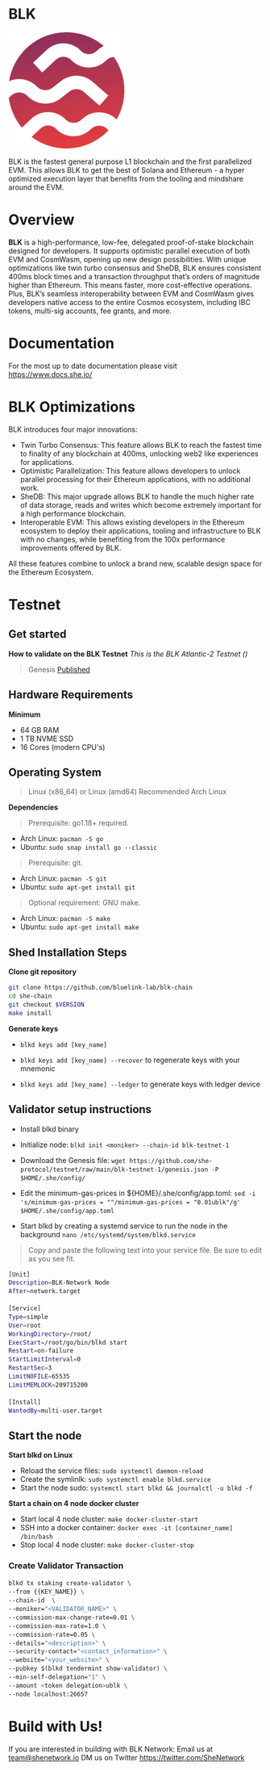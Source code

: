 # BLK

![Banner!](assets/SheLogo.png)

BLK is the fastest general purpose L1 blockchain and the first parallelized EVM. This allows BLK to get the best of Solana and Ethereum - a hyper optimized execution layer that benefits from the tooling and mindshare around the EVM.

# Overview
**BLK** is a high-performance, low-fee, delegated proof-of-stake blockchain designed for developers. It supports optimistic parallel execution of both EVM and CosmWasm, opening up new design possibilities. With unique optimizations like twin turbo consensus and SheDB, BLK ensures consistent 400ms block times and a transaction throughput that’s orders of magnitude higher than Ethereum. This means faster, more cost-effective operations. Plus, BLK’s seamless interoperability between EVM and CosmWasm gives developers native access to the entire Cosmos ecosystem, including IBC tokens, multi-sig accounts, fee grants, and more.

# Documentation
For the most up to date documentation please visit https://www.docs.she.io/

# BLK Optimizations
BLK introduces four major innovations:

- Twin Turbo Consensus: This feature allows BLK to reach the fastest time to finality of any blockchain at 400ms, unlocking web2 like experiences for applications.
- Optimistic Parallelization: This feature allows developers to unlock parallel processing for their Ethereum applications, with no additional work.
- SheDB: This major upgrade allows BLK to handle the much higher rate of data storage, reads and writes which become extremely important for a high performance blockchain.
- Interoperable EVM: This allows existing developers in the Ethereum ecosystem to deploy their applications, tooling and infrastructure to BLK with no changes, while benefiting from the 100x performance improvements offered by BLK.

All these features combine to unlock a brand new, scalable design space for the Ethereum Ecosystem.

# Testnet
## Get started
**How to validate on the BLK Testnet**
*This is the BLK Atlantic-2 Testnet ()*

> Genesis [Published](https://github.com/she-protocol/testnet/blob/main/blk-testnet/genesis.json)

## Hardware Requirements
**Minimum**
* 64 GB RAM
* 1 TB NVME SSD
* 16 Cores (modern CPU's)

## Operating System 

> Linux (x86_64) or Linux (amd64) Recommended Arch Linux

**Dependencies**
> Prerequisite: go1.18+ required.
* Arch Linux: `pacman -S go`
* Ubuntu: `sudo snap install go --classic`

> Prerequisite: git. 
* Arch Linux: `pacman -S git`
* Ubuntu: `sudo apt-get install git`

> Optional requirement: GNU make. 
* Arch Linux: `pacman -S make`
* Ubuntu: `sudo apt-get install make`

## Shed Installation Steps

**Clone git repository**

```bash
git clone https://github.com/bluelink-lab/blk-chain
cd she-chain
git checkout $VERSION
make install
```
**Generate keys**

* `blkd keys add [key_name]`

* `blkd keys add [key_name] --recover` to regenerate keys with your mnemonic

* `blkd keys add [key_name] --ledger` to generate keys with ledger device

## Validator setup instructions

* Install blkd binary

* Initialize node: `blkd init <moniker> --chain-id blk-testnet-1`

* Download the Genesis file: `wget https://github.com/she-protocol/testnet/raw/main/blk-testnet-1/genesis.json -P $HOME/.she/config/`
 
* Edit the minimum-gas-prices in ${HOME}/.she/config/app.toml: `sed -i 's/minimum-gas-prices = ""/minimum-gas-prices = "0.01ublk"/g' $HOME/.she/config/app.toml`

* Start blkd by creating a systemd service to run the node in the background
`nano /etc/systemd/system/blkd.service`
> Copy and paste the following text into your service file. Be sure to edit as you see fit.

```bash
[Unit]
Description=BLK-Network Node
After=network.target

[Service]
Type=simple
User=root
WorkingDirectory=/root/
ExecStart=/root/go/bin/blkd start
Restart=on-failure
StartLimitInterval=0
RestartSec=3
LimitNOFILE=65535
LimitMEMLOCK=209715200

[Install]
WantedBy=multi-user.target
```
## Start the node

**Start blkd on Linux**

* Reload the service files: `sudo systemctl daemon-reload` 
* Create the symlinlk: `sudo systemctl enable blkd.service` 
* Start the node sudo: `systemctl start blkd && journalctl -u blkd -f`

**Start a chain on 4 node docker cluster**

* Start local 4 node cluster: `make docker-cluster-start`
* SSH into a docker container: `docker exec -it [container_name] /bin/bash`
* Stop local 4 node cluster: `make docker-cluster-stop`

### Create Validator Transaction
```bash
blkd tx staking create-validator \
--from {{KEY_NAME}} \
--chain-id  \
--moniker="<VALIDATOR_NAME>" \
--commission-max-change-rate=0.01 \
--commission-max-rate=1.0 \
--commission-rate=0.05 \
--details="<description>" \
--security-contact="<contact_information>" \
--website="<your_website>" \
--pubkey $(blkd tendermint show-validator) \
--min-self-delegation="1" \
--amount <token delegation>ublk \
--node localhost:26657
```
# Build with Us!
If you are interested in building with BLK Network: 
Email us at team@shenetwork.io 
DM us on Twitter https://twitter.com/SheNetwork

